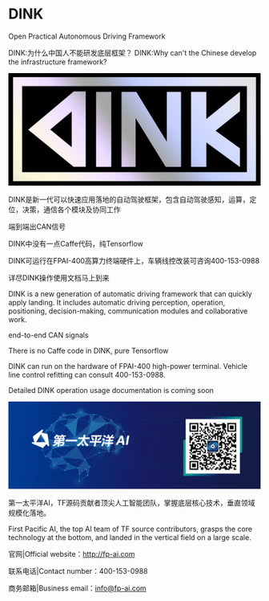 # DINK
Open Practical Autonomous Driving Framework

DINK:为什么中国人不能研发底层框架？
DINK:Why can't the Chinese develop the infrastructure framework?


![DINK](img/dink.jpg)


DINK是新一代可以快速应用落地的自动驾驶框架，包含自动驾驶感知，运算，定位，决策，通信各个模块及协同工作

端到端出CAN信号

DINK中没有一点Caffe代码，纯Tensorflow

DINK可运行在FPAI-400高算力终端硬件上，车辆线控改装可咨询400-153-0988

详尽DINK操作使用文档马上到来

DINK is a new generation of automatic driving framework that can quickly apply landing. It includes automatic driving perception, operation, positioning, decision-making, communication modules and collaborative work.

end-to-end CAN signals 

There is no Caffe code in DINK, pure Tensorflow

DINK can run on the hardware of FPAI-400 high-power terminal. Vehicle line control refitting can consult 400-153-0988.

Detailed DINK operation usage documentation is coming soon



[![第一太平洋AI](img/fpai.png)](http://fp-ai.com)

第一太平洋AI，TF源码贡献者顶尖人工智能团队，掌握底层核心技术，垂直领域规模化落地。

First Pacific AI, the top AI team of TF source contributors, grasps the core technology at the bottom, and landed in the vertical field on a large scale.


官网|Official website：http://fp-ai.com

联系电话|Contact number：400-153-0988

商务邮箱|Business email：info@fp-ai.com

